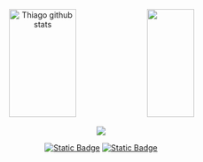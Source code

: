 <div align="center">  
  <img width="49%" height="195px" src="https://github-readme-stats.vercel.app/api?username=thiagoasena&show_icons=true&count_private=true&hide_border=true&title_color=0fb0e0&icon_color=0fb0e0&text_color=FFF&bg_color=0d1117" alt="Thiago github stats" /> 
  <img width="41%" height="195px" src="https://github-readme-stats.vercel.app/api/top-langs/?username=thiagoasena&layout=compact&hide_border=true&title_color=0fb0e1&text_color=FFF&bg_color=0d1117" />
  
<p align="center">
  <a href="https://skillicons.dev">
    <img src="https://skillicons.dev/icons?i=py,java,azure,mysql,postgres,vscode,anaconda" />
  </a>
</p>

<div align="center">

[![Static Badge](https://img.shields.io/badge/website-black)]()
[![Static Badge](https://img.shields.io/badge/linkedin-black)](https://www.linkedin.com/in/thiagoasena/)
</div>

